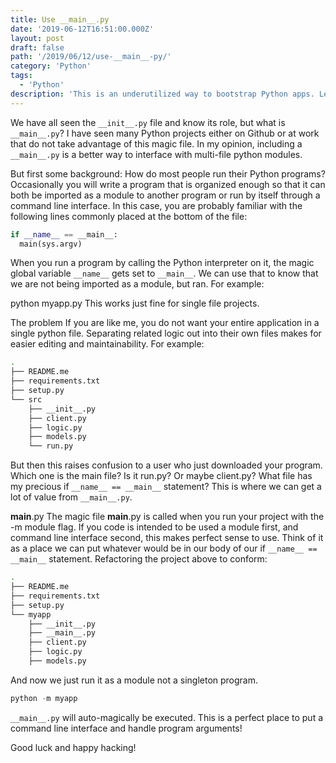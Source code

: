 ```yaml
---
title: Use __main__.py
date: '2019-06-12T16:51:00.000Z'
layout: post
draft: false
path: '/2019/06/12/use-__main__-py/'
category: 'Python'
tags:
  - 'Python'
description: 'This is an underutilized way to bootstrap Python apps. Learn it. See if it fits your requirements.'
---
```


We have all seen the `__init__.py` file and know its role, but what is `__main__.py`? I have seen many Python projects either on Github or at work that do not take advantage of this magic file. In my opinion, including a `__main__.py` is a better way to interface with multi-file python modules.

But first some background: How do most people run their Python programs?
Occasionally you will write a program that is organized enough so that it can both be imported as a module to another program or run by itself through a command line interface. In this case, you are probably familiar with the following lines commonly placed at the bottom of the file:

```python
if __name__ == __main__:
  main(sys.argv)
```

When you run a program by calling the Python interpreter on it, the magic global variable `__name__` gets set to `__main__`. We can use that to know that we are not being imported as a module, but ran. For example:

python myapp.py
This works just fine for single file projects.

The problem
If you are like me, you do not want your entire application in a single python file. Separating related logic out into their own files makes for easier editing and maintainability. For example:

```sh
.
├── README.me
├── requirements.txt
├── setup.py
└── src
    ├── __init__.py
    ├── client.py
    ├── logic.py
    ├── models.py
    └── run.py
```

But then this raises confusion to a user who just downloaded your program. Which one is the main file? Is it run.py? Or maybe client.py? What file has my precious if `__name__ == __main__` statement? This is where we can get a lot of value from `__main__.py`.

**main**.py
The magic file **main**.py is called when you run your project with the -m module flag. If you code is intended to be used a module first, and command line interface second, this makes perfect sense to use. Think of it as a place we can put whatever would be in our body of our if `__name__ == __main__` statement. Refactoring the project above to conform:

```sh
.
├── README.me
├── requirements.txt
├── setup.py
└── myapp
    ├── __init__.py
    ├── __main__.py
    ├── client.py
    ├── logic.py
    ├── models.py
```

And now we just run it as a module not a singleton program.

```python
python -m myapp
```

`__main__.py` will auto-magically be executed. This is a perfect place to put a command line interface and handle program arguments!

Good luck and happy hacking!
